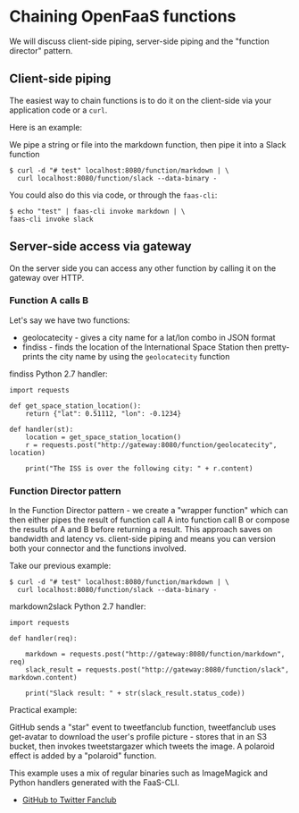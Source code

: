 # Chaining OpenFaaS functions

We will discuss client-side piping, server-side piping and the "function director" pattern.

## Client-side piping

The easiest way to chain functions is to do it on the client-side via your application code or a `curl`.

Here is an example:

We pipe a string or file into the markdown function, then pipe it into a Slack function

```
$ curl -d "# test" localhost:8080/function/markdown | \
  curl localhost:8080/function/slack --data-binary -
```

You could also do this via code, or through the `faas-cli`:

```
$ echo "test" | faas-cli invoke markdown | \
faas-cli invoke slack
```

## Server-side access via gateway

On the server side you can access any other function by calling it on the gateway over HTTP.

### Function A calls B

Let's say we have two functions:
* geolocatecity - gives a city name for a lat/lon combo in JSON format
* findiss - finds the location of the International Space Station then pretty-prints the city name by using the `geolocatecity` function

findiss Python 2.7 handler:

```
import requests

def get_space_station_location():
    return {"lat": 0.51112, "lon": -0.1234}

def handler(st):
    location = get_space_station_location()
    r = requests.post("http://gateway:8080/function/geolocatecity", location)

    print("The ISS is over the following city: " + r.content)
```


### Function Director pattern

In the Function Director pattern - we create a "wrapper function" which can then either pipes the result of function call A into function call B or compose the results of A and B before returning a result. This approach saves on bandwidth and latency vs. client-side piping and means you can version both your connector and the functions involved.

Take our previous example:

```
$ curl -d "# test" localhost:8080/function/markdown | \
  curl localhost:8080/function/slack --data-binary -
```

markdown2slack Python 2.7 handler:

```
import requests

def handler(req):
    
    markdown = requests.post("http://gateway:8080/function/markdown", req)
    slack_result = requests.post("http://gateway:8080/function/slack", markdown.content)

    print("Slack result: " + str(slack_result.status_code))
```

Practical example:

GitHub sends a "star" event to tweetfanclub function, tweetfanclub uses get-avatar to download the user's profile picture - stores that in an S3 bucket, then invokes tweetstargazer which tweets the image. A polaroid effect is added by a "polaroid" function.

This example uses a mix of regular binaries such as ImageMagick and Python handlers generated with the FaaS-CLI.

* [GitHub to Twitter Fanclub](https://github.com/alexellis/faas-twitter-fanclub/blob/master/README.md)
